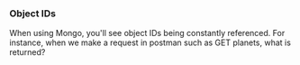 
### Object IDs

When using Mongo, you'll see object IDs being constantly referenced. For instance, when we make a request in postman such as GET planets, what is returned? 

